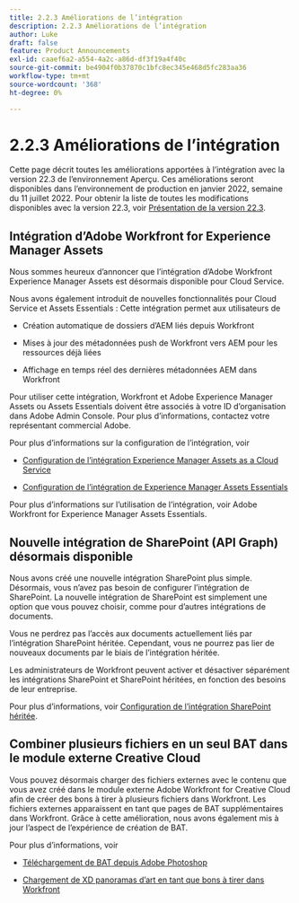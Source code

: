 ```yaml
---
title: 2.2.3 Améliorations de l’intégration
description: 2.2.3 Améliorations de l’intégration
author: Luke
draft: false
feature: Product Announcements
exl-id: caaef6a2-a554-4a2c-a86d-df3f19a4f40c
source-git-commit: be4904f0b37870c1bfc8ec345e468d5fc283aa36
workflow-type: tm+mt
source-wordcount: '368'
ht-degree: 0%

---
```


# 2.2.3 Améliorations de l’intégration

Cette page décrit toutes les améliorations apportées à l’intégration avec la version 22.3 de l’environnement Aperçu. Ces améliorations seront disponibles dans l’environnement de production en janvier 2022, semaine du 11 juillet 2022. Pour obtenir la liste de toutes les modifications disponibles avec la version 22.3, voir [Présentation de la version 22.3](/help/quicksilver/product-announcements/product-releases/22.3-release-activity/22-3-release-overview.md).

## Intégration d’Adobe Workfront for Experience Manager Assets

Nous sommes heureux d’annoncer que l’intégration d’Adobe Workfront Experience Manager Assets est désormais disponible pour Cloud Service.

Nous avons également introduit de nouvelles fonctionnalités pour Cloud Service et Assets Essentials : Cette intégration permet aux utilisateurs de

* Création automatique de dossiers d’AEM liés depuis Workfront

* Mises à jour des métadonnées push de Workfront vers AEM pour les ressources déjà liées

* Affichage en temps réel des dernières métadonnées AEM dans Workfront


Pour utiliser cette intégration, Workfront et Adobe Experience Manager Assets ou Assets Essentials doivent être associés à votre ID d’organisation dans Adobe Admin Console. Pour plus d’informations, contactez votre représentant commercial Adobe.

Pour plus d’informations sur la configuration de l’intégration, voir

* [Configuration de l’intégration Experience Manager Assets as a Cloud Service](/help/quicksilver/administration-and-setup/configure-integrations/configure-aacs-integration.md)

* [Configuration de l’intégration de Experience Manager Assets Essentials](/help/quicksilver/documents/adobe-workfront-for-experience-manager-assets-essentials/setup-asset-essentials.md)


Pour plus d’informations sur l’utilisation de l’intégration, voir Adobe Workfront for Experience Manager Assets Essentials.

## Nouvelle intégration de SharePoint (API Graph) désormais disponible

Nous avons créé une nouvelle intégration SharePoint plus simple. Désormais, vous n’avez pas besoin de configurer l’intégration de SharePoint. La nouvelle intégration de SharePoint est simplement une option que vous pouvez choisir, comme pour d’autres intégrations de documents.

Vous ne perdrez pas l’accès aux documents actuellement liés par l’intégration SharePoint héritée. Cependant, vous ne pourrez pas lier de nouveaux documents par le biais de l’intégration héritée.

Les administrateurs de Workfront peuvent activer et désactiver séparément les intégrations SharePoint et SharePoint héritées, en fonction des besoins de leur entreprise.

Pour plus d’informations, voir [Configuration de l’intégration SharePoint héritée](/help/quicksilver/administration-and-setup/configure-integrations/configure-sharepoint-integration.md).

## Combiner plusieurs fichiers en un seul BAT dans le module externe Creative Cloud

Vous pouvez désormais charger des fichiers externes avec le contenu que vous avez créé dans le module externe Adobe Workfront for Creative Cloud afin de créer des bons à tirer à plusieurs fichiers dans Workfront. Les fichiers externes apparaissent en tant que pages de BAT supplémentaires dans Workfront. Grâce à cette amélioration, nous avons également mis à jour l’aspect de l’expérience de création de BAT.

Pour plus d’informations, voir

* [Téléchargement de BAT depuis Adobe Photoshop](/help/quicksilver/workfront-integrations-and-apps/adobe-workfront-for-creative-cloud/wf-cc-proofs-ps.md)

* [Chargement de XD panoramas d’art en tant que bons à tirer dans Workfront](/help/quicksilver/workfront-integrations-and-apps/adobe-workfront-for-creative-cloud/wf-adobe-xd-proofs.md)
